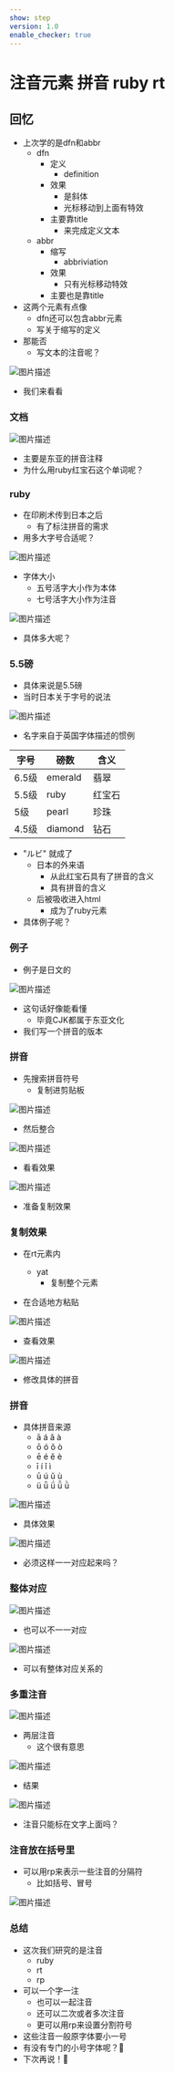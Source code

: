 ```yaml
---
show: step
version: 1.0
enable_checker: true
---
```


#  注音元素 拼音 ruby rt 

## 回忆

- 上次学的是dfn和abbr
	- dfn 
		- 定义
			- definition 
		- 效果
			- 是斜体
			- 光标移动到上面有特效
		- 主要靠title
			- 来完成定义文本
	- abbr
		- 缩写
			- abbriviation
		- 效果
			- 只有光标移动特效
		- 主要也是靠title
- 这两个元素有点像
	- dfn还可以包含abbr元素
	- 写关于缩写的定义
- 那能否
	- 写文本的注音呢？

![图片描述](https://doc.shiyanlou.com/courses/uid1190679-20221124-1669293995268)

- 我们来看看

### 文档

![图片描述](https://doc.shiyanlou.com/courses/uid1190679-20221124-1669294554839)

- 主要是东亚的拼音注释
- 为什么用ruby红宝石这个单词呢？

### ruby

- 在印刷术传到日本之后
	- 有了标注拼音的需求
- 用多大字号合适呢？

![图片描述](https://doc.shiyanlou.com/courses/uid1190679-20221207-1670385669207)

- 字体大小
	- 五号活字大小作为本体
	- 七号活字大小作为注音

![图片描述](https://doc.shiyanlou.com/courses/uid1190679-20221207-1670386941203)

- 具体多大呢？

### 5.5磅

- 具体来说是5.5磅
- 当时日本关于字号的说法

![图片描述](https://doc.shiyanlou.com/courses/uid1190679-20221207-1670385839176)

- 名字来自于英国字体描述的惯例

| 字号 | 磅数 | 含义 |
|--|--| -- |
| 6.5级  | emerald | 翡翠 |
| 5.5级 | ruby | 红宝石 |
| 5级  | pearl | 珍珠 | 
| 4.5级 | diamond | 钻石 |

- "ルビ" 就成了
	- 日本的外来语
		- 从此红宝石具有了拼音的含义
		- 具有拼音的含义
	- 后被吸收进入html
		- 成为了ruby元素
- 具体例子呢？

### 例子

- 例子是日文的

![图片描述](https://doc.shiyanlou.com/courses/uid1190679-20221124-1669294622553)

- 这句话好像能看懂
	- 毕竟CJK都属于东亚文化
- 我们写一个拼音的版本

### 拼音

- 先搜索拼音符号
	- 复制进剪贴板

![图片描述](https://doc.shiyanlou.com/courses/uid1190679-20221124-1669295131559)

- 然后整合

![图片描述](https://doc.shiyanlou.com/courses/uid1190679-20221124-1669294864535)

- 看看效果

![图片描述](https://doc.shiyanlou.com/courses/uid1190679-20221124-1669294873053)

- 准备复制效果

### 复制效果

- 在rt元素内
	- yat
		- 复制整个元素

- 在合适地方粘贴

![图片描述](https://doc.shiyanlou.com/courses/uid1190679-20221124-1669295220251)

- 查看效果

![图片描述](https://doc.shiyanlou.com/courses/uid1190679-20221124-1669295238268)

- 修改具体的拼音

### 拼音

- 具体拼音来源
	- ā á ǎ à 
	- ō ó ǒ ò
	- ē é ě è
	- ī í ǐ ì
	- ū ú ǔ ù
	- ü ǖ ǘ ǚ ǜ 

![图片描述](https://doc.shiyanlou.com/courses/uid1190679-20221124-1669296049028)

- 具体效果

![图片描述](https://doc.shiyanlou.com/courses/uid1190679-20221124-1669295980912)

- 必须这样一一对应起来吗？

### 整体对应

![图片描述](https://doc.shiyanlou.com/courses/uid1190679-20221124-1669296170254)

- 也可以不一一对应

![图片描述](https://doc.shiyanlou.com/courses/uid1190679-20221124-1669296178620)

- 可以有整体对应关系的

### 多重注音

![图片描述](https://doc.shiyanlou.com/courses/uid1190679-20221124-1669296230357)

- 两层注音
	- 这个很有意思

![图片描述](https://doc.shiyanlou.com/courses/uid1190679-20221124-1669296471514)

- 结果

![图片描述](https://doc.shiyanlou.com/courses/uid1190679-20221124-1669296483646)

- 注音只能标在文字上面吗？

### 注音放在括号里

- 可以用rp来表示一些注音的分隔符
	- 比如括号、冒号

![图片描述](https://doc.shiyanlou.com/courses/uid1190679-20221124-1669299186727)


### 总结 

- 这次我们研究的是注音
	- ruby
	- rt
	- rp
- 可以一个字一注
	- 也可以一起注音
	- 还可以二次或者多次注音
	- 更可以用rp来设置分割符号
- 这些注音一般原字体要小一号
- 有没有专门的小号字体呢？🤔
- 下次再说！👋
